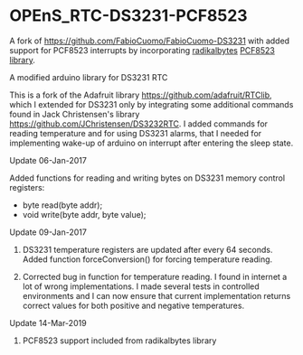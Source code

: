 # OPEnS_RTC-DS3231-PCF8523
A fork of https://github.com/FabioCuomo/FabioCuomo-DS3231 with added support for PCF8523 interrupts by incorporating [radikalbytes](https://github.com/radikalbytes) [PCF8523 library](https://github.com/radikalbytes/PCF8523).



A modified arduino library for DS3231 RTC

This is a fork of the Adafruit library https://github.com/adafruit/RTClib, which I extended for DS3231 only by integrating some additional commands found in Jack Christensen's library https://github.com/JChristensen/DS3232RTC.
I added commands for reading temperature and for using DS3231 alarms, that I needed for implementing wake-up of arduino on interrupt after entering the sleep state.

Update 06-Jan-2017

Added functions for reading and writing bytes on DS3231 memory control registers:
- byte read(byte addr);
- void write(byte addr, byte value);

Update 09-Jan-2017

1) DS3231 temperature registers are updated after every 64 seconds.
   Added function forceConversion() for forcing temperature reading.

2) Corrected bug in function for temperature reading.
   I found in internet a lot of wrong implementations.
   I made several tests in controlled environments and I can now ensure that current implementation returns correct values
   for both positive and negative temperatures.

Update 14-Mar-2019

1) PCF8523 support included from radikalbytes library
